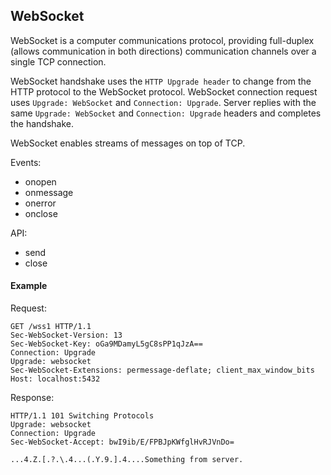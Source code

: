 WebSocket
-

WebSocket is a computer communications protocol,
providing full-duplex (allows communication in both directions) communication channels over a single TCP connection.

WebSocket handshake uses the `HTTP Upgrade header` to change from the HTTP protocol to the WebSocket protocol.
WebSocket connection request uses `Upgrade: WebSocket` and `Connection: Upgrade`.
Server replies with the same `Upgrade: WebSocket` and `Connection: Upgrade` headers and completes the handshake.

WebSocket enables streams of messages on top of TCP.

Events:

* onopen
* onmessage
* onerror
* onclose

API:

* send
* close

#### Example

Request:

````
GET /wss1 HTTP/1.1
Sec-WebSocket-Version: 13
Sec-WebSocket-Key: oGa9MDamyL5gC8sPP1qJzA==
Connection: Upgrade
Upgrade: websocket
Sec-WebSocket-Extensions: permessage-deflate; client_max_window_bits
Host: localhost:5432
````

Response:

````
HTTP/1.1 101 Switching Protocols
Upgrade: websocket
Connection: Upgrade
Sec-WebSocket-Accept: bwI9ib/E/FPBJpKWfglHvRJVnDo=

...4.Z.[.?.\.4...(.Y.9.].4....Something from server.
````
